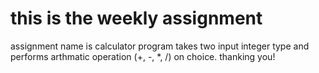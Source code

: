 # this is the weekly assignment
assignment name is calculator program takes two input integer type and performs arthmatic operation (+, -, *, /) on choice.
thanking you!
